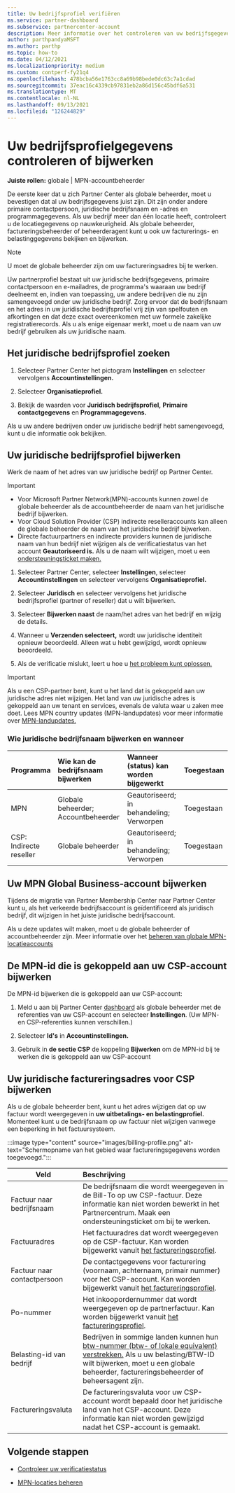 ```yaml
---
title: Uw bedrijfsprofiel verifiëren
ms.service: partner-dashboard
ms.subservice: partnercenter-account
description: Meer informatie over het controleren van uw bedrijfsgegevens, zoals de primaire contactpersoon, het adres en de programmagegevens. U kunt ook uw juridische en factureringsadressen bijwerken.
author: parthpandyaMSFT
ms.author: parthp
ms.topic: how-to
ms.date: 04/12/2021
ms.localizationpriority: medium
ms.custom: contperf-fy21q4
ms.openlocfilehash: 478bcba56e1763cc8a69b98bede0dc63c7a1cdad
ms.sourcegitcommit: 37eac16c4339cb97831eb2a86d156c45bdf6a531
ms.translationtype: MT
ms.contentlocale: nl-NL
ms.lasthandoff: 09/13/2021
ms.locfileid: "126244829"
---
```

# <a name="verify-or-update-your-company-profile-information"></a>Uw bedrijfsprofielgegevens controleren of bijwerken 

**Juiste rollen:** globale | MPN-accountbeheerder

De eerste keer dat u zich Partner Center als globale beheerder, moet u bevestigen dat al uw bedrijfsgegevens juist zijn. Dit zijn onder andere primaire contactpersoon, juridische bedrijfsnaam en -adres en programmagegevens. Als uw bedrijf meer dan één locatie heeft, controleert u de locatiegegevens op nauwkeurigheid. Als globale beheerder, factureringsbeheerder of beheerderagent kunt u ook uw facturerings- en belastinggegevens bekijken en bijwerken.

> [!NOTE]
> U moet de globale beheerder zijn om uw factureringsadres bij te werken.

Uw partnerprofiel bestaat uit uw juridische bedrijfsgegevens, primaire contactpersoon en e-mailadres, de programma's waaraan uw bedrijf deelneemt en, indien van toepassing, uw andere bedrijven die nu zijn samengevoegd onder uw juridische bedrijf. Zorg ervoor dat de bedrijfsnaam en het adres in uw juridische bedrijfsprofiel vrij zijn van spelfouten en afkortingen en dat deze exact overeenkomen met uw formele zakelijke registratierecords. Als u als enige eigenaar werkt, moet u de naam van uw bedrijf gebruiken als uw juridische naam.


## <a name="locate-the-legal-business-profile"></a>Het juridische bedrijfsprofiel zoeken

1. Selecteer Partner Center het pictogram **Instellingen** en selecteer vervolgens **Accountinstellingen.**
 
1. Selecteer **Organisatieprofiel.** 

2. Bekijk de waarden voor **Juridisch bedrijfsprofiel,** **Primaire contactgegevens** en **Programmagegevens.**

Als u uw andere bedrijven onder uw juridische bedrijf hebt samengevoegd, kunt u die informatie ook bekijken. 

## <a name="update-your-legal-business-profile"></a>Uw juridische bedrijfsprofiel bijwerken 

Werk de naam of het adres van uw juridische bedrijf op Partner Center.

>[!Important]
>- Voor Microsoft Partner Network(MPN)-accounts kunnen zowel de globale beheerder als de accountbeheerder de naam van het juridische bedrijf bijwerken.
>- Voor Cloud Solution Provider (CSP) indirecte reselleraccounts kan alleen de globale beheerder de naam van het juridische bedrijf bijwerken. 
>- Directe factuurpartners en indirecte providers kunnen de juridische naam van hun bedrijf niet wijzigen als de verificatiestatus van het account **Geautoriseerd is.** Als u de naam wilt wijzigen, moet u een [ondersteuningsticket maken.](https://partner.microsoft.com/dashboard/support/servicerequests/create?stage=2&topicid=eb74583c-61b3-2124-bffc-00920e0ae772)



1. Selecteer Partner Center, selecteer **Instellingen**, selecteer **Accountinstellingen** en selecteer vervolgens **Organisatieprofiel.**

2. Selecteer **Juridisch** en selecteer vervolgens het juridische bedrijfsprofiel (partner of reseller) dat u wilt bijwerken.

1. Selecteer **Bijwerken naast** de naam/het adres van het bedrijf en wijzig de details.
 
1. Wanneer u **Verzenden selecteert,** wordt uw juridische identiteit opnieuw beoordeeld. Alleen wat u hebt gewijzigd, wordt opnieuw beoordeeld.

1. Als de verificatie mislukt, leert u hoe u [het probleem kunt oplossen.](verification-responses.md)

>[!Important]
>Als u een CSP-partner bent, kunt u het land dat is gekoppeld aan uw juridische adres niet wijzigen. Het land van uw juridische adres is gekoppeld aan uw tenant en services, evenals de valuta waar u zaken mee doet. Lees MPN country updates (MPN-landupdates) voor meer informatie over [MPN-landupdates.](manage-locations.md#change-country-of-partner-global-account)


### <a name="who-can-update-legal-business-name-and-when"></a>Wie juridische bedrijfsnaam bijwerken en wanneer

|**Programma**|**Wie kan de bedrijfsnaam bijwerken**|**Wanneer (status) kan worden bijgewerkt**|**Toegestaan**|
|---------------------|:-------------------------------|:------------|:-----------------|
MPN|Globale beheerder; Accountbeheerder|Geautoriseerd; in behandeling; Verworpen| Toegestaan|
|CSP: Indirecte reseller|Globale beheerder|Geautoriseerd; in behandeling; Verworpen| Toegestaan|


## <a name="update-your-mpn-global-business-account"></a>Uw MPN Global Business-account bijwerken

Tijdens de migratie van Partner Membership Center naar Partner Center kunt u, als het verkeerde bedrijfsaccount is geïdentificeerd als juridisch bedrijf, dit wijzigen in het juiste juridische bedrijfsaccount.

Als u deze updates wilt maken, moet u de globale beheerder of accountbeheerder zijn. Meer informatie over het [beheren van globale MPN-locatieaccounts](manage-locations.md)


## <a name="update-your-mpn-id-associated-with-your-csp-account"></a>De MPN-id die is gekoppeld aan uw CSP-account bijwerken

De MPN-id bijwerken die is gekoppeld aan uw CSP-account:

1. Meld u aan bij Partner Center [dashboard](https://partner.microsoft.com/dashboard/home) als globale beheerder met de referenties van uw CSP-account en selecteer **Instellingen**. (Uw MPN- en CSP-referenties kunnen verschillen.)
 
1. Selecteer **Id's** in **Accountinstellingen.**

1. Gebruik in **de sectie CSP** de koppeling **Bijwerken** om de MPN-id bij te werken die is gekoppeld aan uw CSP-account 


## <a name="update-your-csp-legal-billing-address"></a>Uw juridische factureringsadres voor CSP bijwerken

Als u de globale beheerder bent, kunt u het adres wijzigen dat op uw factuur wordt weergegeven in **uw uitbetalings- en belastingprofiel.** Momenteel kunt u de bedrijfsnaam op uw factuur niet wijzigen vanwege een beperking in het factuursysteem.

:::image type="content" source="images/billing-profile.png" alt-text="Schermopname van het gebied waar factureringsgegevens worden toegevoegd.":::

|**Veld**  |**Beschrijving**|  
|---------------------|:------------------|
|Factuur naar bedrijfsnaam|De bedrijfsnaam die wordt weergegeven in de Bill-To op uw CSP-factuur.  Deze informatie kan niet worden bewerkt in het Partnercentrum.  Maak een ondersteuningsticket om bij te werken.|
|Factuuradres|Het factuuradres dat wordt weergegeven op de CSP-factuur. Kan worden bijgewerkt vanuit [het factureringsprofiel](https://partner.microsoft.com/dashboard/account/v3/accountsettings/billingprofile#commercial).|
|Factuur naar contactpersoon|De contactgegevens voor facturering (voornaam, achternaam, primair nummer) voor het CSP-account.  Kan worden bijgewerkt vanuit [het factureringsprofiel](https://partner.microsoft.com/dashboard/account/v3/accountsettings/billingprofile#commercial).|
|Po-nummer|Het inkoopordernummer dat wordt weergegeven op de partnerfactuur. Kan worden bijgewerkt vanuit [het factureringsprofiel](https://partner.microsoft.com/dashboard/account/v3/accountsettings/billingprofile#commercial).|
|Belasting-id van bedrijf|Bedrijven in sommige landen kunnen hun [btw-nummer (btw- of lokale equivalent) verstrekken.](./organization-tax-info.md) Als u uw belasting/BTW-ID wilt bijwerken, moet u een globale beheerder, factureringsbeheerder of beheersagent zijn.|
|Factureringsvaluta|De factureringsvaluta voor uw CSP-account wordt bepaald door het juridische land van het CSP-account.  Deze informatie kan niet worden gewijzigd nadat het CSP-account is gemaakt.|

## <a name="next-steps"></a>Volgende stappen

- [Controleer uw verificatiestatus](verification-responses.md)

- [MPN-locaties beheren](manage-locations.md)
